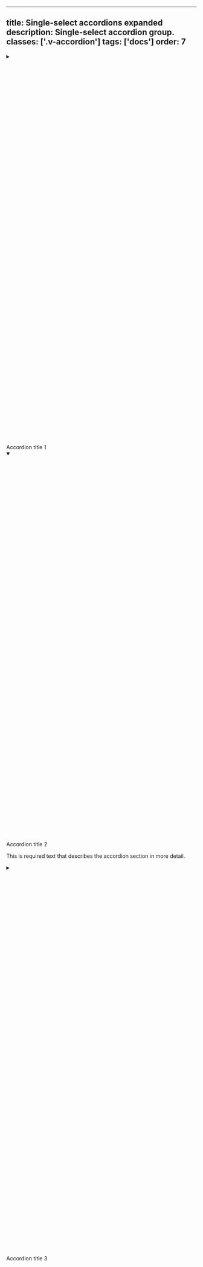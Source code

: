 <!--
 *              © 2025 Visa
 *
 * Licensed under the Apache License, Version 2.0 (the "License");
 * you may not use this file except in compliance with the License.
 * You may obtain a copy of the License at
 *
 *         http://www.apache.org/licenses/LICENSE-2.0
 *
 * Unless required by applicable law or agreed to in writing, software
 * distributed under the License is distributed on an "AS IS" BASIS,
 * WITHOUT WARRANTIES OR CONDITIONS OF ANY KIND, either express or implied.
 * See the License for the specific language governing permissions and
 * limitations under the License.
 *
 -->
---
title: Single-select accordions expanded
description: Single-select accordion group. 
classes: ['.v-accordion']
tags: ['docs']
order: 7
---

<div class="v-flex v-flex-col v-gap-6">
  <details class="v-accordion">
    <summary class="v-button v-button-secondary v-button-large v-accordion-heading">
      <svg aria-hidden="true" class="v-icon v-icon-visa v-icon-tiny v-accordion-toggle-icon v-accordion-toggle-icon-closed" focusable="false" viewbox="0 0 16 16">
        <use href="#visa-chevron-right-tiny">
        </use>
      </svg>
      <svg aria-hidden="true" class="v-icon v-icon-visa v-icon-tiny v-accordion-toggle-icon v-accordion-toggle-icon-open" focusable="false" viewbox="0 0 16 16">
        <use href="#visa-chevron-down-tiny">
        </use>
      </svg>
      Accordion title 1
    </summary>
    <div class="v-accordion-panel">
      <p>This is required text that describes the accordion section in more detail.</p>
    </div>
  </details>
  <details class="v-accordion" open="">
    <summary class="v-button v-button-secondary v-button-large v-accordion-heading">
      <svg aria-hidden="true" class="v-icon v-icon-visa v-icon-tiny v-accordion-toggle-icon v-accordion-toggle-icon-closed" focusable="false" viewbox="0 0 16 16">
        <use href="#visa-chevron-right-tiny">
        </use>
      </svg>
      <svg aria-hidden="true" class="v-icon v-icon-visa v-icon-tiny v-accordion-toggle-icon v-accordion-toggle-icon-open" focusable="false" viewbox="0 0 16 16">
        <use href="#visa-chevron-down-tiny">
        </use>
      </svg>
      Accordion title 2
    </summary>
    <div class="v-accordion-panel">
      <p>This is required text that describes the accordion section in more detail.</p>
    </div>
  </details>
  <details class="v-accordion">
    <summary class="v-button v-button-secondary v-button-large v-accordion-heading">
      <svg aria-hidden="true" class="v-icon v-icon-visa v-icon-tiny v-accordion-toggle-icon v-accordion-toggle-icon-closed" focusable="false" viewbox="0 0 16 16">
        <use href="#visa-chevron-right-tiny">
        </use>
      </svg>
      <svg aria-hidden="true" class="v-icon v-icon-visa v-icon-tiny v-accordion-toggle-icon v-accordion-toggle-icon-open" focusable="false" viewbox="0 0 16 16">
        <use href="#visa-chevron-down-tiny">
        </use>
      </svg>
      Accordion title 3
    </summary>
    <div class="v-accordion-panel">
      <p>This is required text that describes the accordion section in more detail.</p>
    </div>
  </details>
</div>
